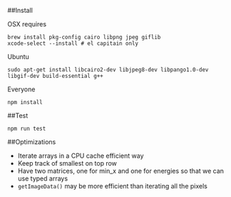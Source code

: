##Install

OSX requires

    brew install pkg-config cairo libpng jpeg giflib
    xcode-select --install # el capitain only

Ubuntu 

    sudo apt-get install libcairo2-dev libjpeg8-dev libpango1.0-dev libgif-dev build-essential g++

Everyone

    npm install

##Test

    npm run test

##Optimizations

- Iterate arrays in a CPU cache efficient way
- Keep track of smallest on top row
- Have two matrices, one for min_x and one for energies so that we can use typed arrays
- `getImageData()` may be more efficient than iterating all the pixels
